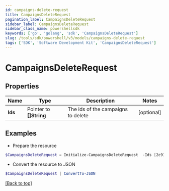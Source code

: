 ```yaml
---
id: campaigns-delete-request
title: CampaignsDeleteRequest
pagination_label: CampaignsDeleteRequest
sidebar_label: CampaignsDeleteRequest
sidebar_class_name: powershellsdk
keywords: ['go', 'golang', 'sdk', 'CampaignsDeleteRequest'] 
slug: /tools/sdk/powershell/v3/models/campaigns-delete-request
tags: ['SDK', 'Software Development Kit', 'CampaignsDeleteRequest']
---
```



# CampaignsDeleteRequest

## Properties

Name | Type | Description | Notes
------------ | ------------- | ------------- | -------------
**Ids** |  Pointer to **[]String** | The ids of the campaigns to delete | [optional] 

## Examples

- Prepare the resource
```powershell
$CampaignsDeleteRequest = Initialize-CampaignsDeleteRequest  -Ids [2c9180887335cee10173490db1776c26, 2c9180836a712436016a7125a90c0021]
```

- Convert the resource to JSON
```powershell
$CampaignsDeleteRequest | ConvertTo-JSON
```


[[Back to top]](#) 


